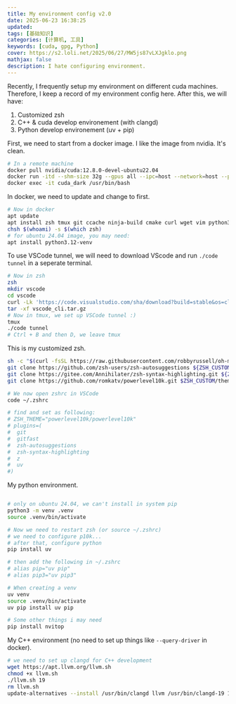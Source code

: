 ```yaml
---
title: My environment config v2.0
date: 2025-06-23 16:38:25
updated:
tags: [基础知识]
categories: [计算机, 工具]
keywords: [cuda, gpg, Python]
cover: https://s2.loli.net/2025/06/27/MW5js87vLXJgklo.png
mathjax: false
description: I hate configuring environment.
---
```


Recently, I frequently setup my environment on different cuda machines. Therefore, I keep a record of my environment config here. After this, we will have:

1. Customized zsh
2. C++ & cuda develop environement (with clangd)
3. Python develop environement (uv + pip)

First, we need to start from a docker image. I like the image from nvidia. It's clean.

```bash
# In a remote machine
docker pull nvidia/cuda:12.8.0-devel-ubuntu22.04
docker run -itd --shm-size 32g --gpus all --ipc=host --network=host --privileged --name cuda_dark nvidia/cuda:12.8.0-devel-ubuntu22.04 /usr/bin/bash
docker exec -it cuda_dark /usr/bin/bash
```

In docker, we need to update and change to first.

```bash
# Now in docker
apt update
apt install zsh tmux git ccache ninja-build cmake curl wget vim python3 pip lsb-release software-properties-common gnupg -y
chsh $(whoami) -s $(which zsh)
# for ubuntu 24.04 image, you may need:
apt install python3.12-venv
```

To use VSCode tunnel, we will need to download VScode and run `./code tunnel` in a seperate terminal.

```bash
# Now in zsh
zsh
mkdir vscode
cd vscode
curl -Lk 'https://code.visualstudio.com/sha/download?build=stable&os=cli-alpine-x64' --output vscode_cli.tar.gz
tar -xf vscode_cli.tar.gz
# Now in tmux, we set up VSCode tunnel :)
tmux
./code tunnel
# Ctrl + B and then D, we leave tmux
```

This is my customized zsh.

```bash
sh -c "$(curl -fsSL https://raw.githubusercontent.com/robbyrussell/oh-my-zsh/master/tools/install.sh)"
git clone https://github.com/zsh-users/zsh-autosuggestions ${ZSH_CUSTOM:-~/.oh-my-zsh/custom}/plugins/zsh-autosuggestions
git clone https://gitee.com/Annihilater/zsh-syntax-highlighting.git ${ZSH_CUSTOM:-~/.oh-my-zsh/custom}/plugins/zsh-syntax-highlighting
git clone https://github.com/romkatv/powerlevel10k.git $ZSH_CUSTOM/themes/powerlevel10k

# We now open zshrc in VSCode
code ~/.zshrc

# find and set as following:
# ZSH_THEME="powerlevel10k/powerlevel10k"
# plugins=(
#  git
#  gitfast
#  zsh-autosuggestions
#  zsh-syntax-highlighting
#  z
#  uv
#)
```

My python environment.

```bash

# only on ubuntu 24.04, we can't install in system pip
python3 -m venv .venv
source .venv/bin/activate

# Now we need to restart zsh (or source ~/.zshrc)
# we need to configure p10k...
# after that, configure python
pip install uv

# then add the following in ~/.zshrc
# alias pip="uv pip"
# alias pip3="uv pip3"

# When creating a venv
uv venv
source .venv/bin/activate
uv pip install uv pip

# Some other things i may need
pip install nvitop
```

My C++ environment (no need to set up things like `--query-driver` in docker).

```bash
# we need to set up clangd for C++ development
wget https://apt.llvm.org/llvm.sh
chmod +x llvm.sh
./llvm.sh 19
rm llvm.sh
update-alternatives --install /usr/bin/clangd llvm /usr/bin/clangd-19 100
```
